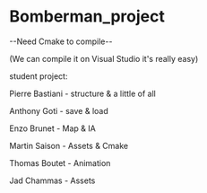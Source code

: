 # Bomberman_project

--Need Cmake to compile--

(We can compile it on Visual Studio it's really easy)


student project:

Pierre Bastiani - structure & a little of all

Anthony Goti - save & load

Enzo Brunet - Map & IA

Martin Saison - Assets & Cmake

Thomas Boutet - Animation

Jad Chammas - Assets
